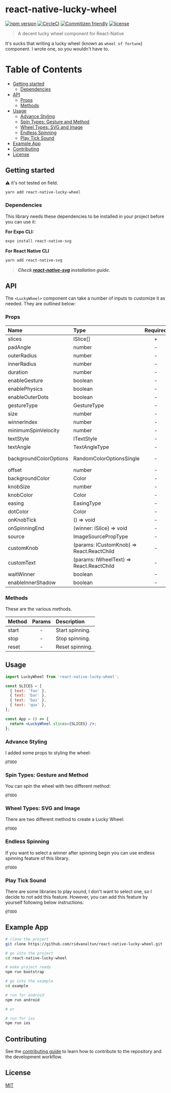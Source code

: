 # react-native-lucky-wheel <!-- omit in toc -->

[![npm version](https://img.shields.io/npm/v/react-native-lucky-wheel.svg)](https://npmjs.com/package/react-native-lucky-wheel)
[![CircleCI](https://circleci.com/gh/ridvanaltun/react-native-lucky-wheel/tree/master.svg?style=shield)](https://circleci.com/gh/ridvanaltun/react-native-lucky-wheel/tree/master)
[![Commitizen friendly](https://img.shields.io/badge/commitizen-friendly-brightgreen.svg)](http://commitizen.github.io/cz-cli/)
[![license](https://img.shields.io/npm/l/react-native-lucky-wheel.svg)](https://github.com/ridvanaltun/react-native-lucky-wheel/blob/master/LICENSE)

> A decent lucky wheel component for React-Native

It's sucks that writing a lucky wheel (known as `wheel of fortune`) component. I wrote one, so you wouldn't have to.

# Table of Contents <!-- omit in toc -->

- [Getting started](#getting-started)
  - [Dependencies](#dependencies)
- [API](#api)
  - [Props](#props)
  - [Methods](#methods)
- [Usage](#usage)
  - [Advance Styling](#advance-styling)
  - [Spin Types: Gesture and Method](#spin-types-gesture-and-method)
  - [Wheel Types: SVG and Image](#wheel-types-svg-and-image)
  - [Endless Spinning](#endless-spinning)
  - [Play Tick Sound](#play-tick-sound)
- [Example App](#example-app)
- [Contributing](#contributing)
- [License](#license)

## Getting started

:warning: it's not tested on field.

```sh
yarn add react-native-lucky-wheel
```

### Dependencies

This library needs these dependencies to be installed in your project before you can use it:

**For Expo CLI:**

```sh
expo install react-native-svg
```

**For React Native CLI**

```sh
yarn add react-native-svg
```

> **_Check [react-native-svg](https://github.com/react-native-svg/react-native-svg) installation guide._**

## API

The `<LuckyWheel>` component can take a number of inputs to customize it as needed. They are outlined below:

### Props

| Name                   | Type                                      | Required |            Default Value            |
| :--------------------- | :---------------------------------------- | :------: | :---------------------------------: |
| slices                 | ISlice[]                                  |    +     |                  -                  |
| padAngle               | number                                    |    -     |                0.01                 |
| outerRadius            | number                                    |    -     |        (width - 40) / 2 - 15        |
| innerRadius            | number                                    |    -     |                 30                  |
| duration               | number                                    |    -     |                  4                  |
| enableGesture          | boolean                                   |    -     |                false                |
| enablePhysics          | boolean                                   |    -     |                false                |
| enableOuterDots        | boolean                                   |    -     |                true                 |
| gestureType            | GestureType                               |    -     |       GestureTypes.CLOCKWISE        |
| size                   | number                                    |    -     |             width - 40              |
| winnerIndex            | number                                    |    -     |                  -                  |
| minimumSpinVelocity    | number                                    |    -     |                  1                  |
| textStyle              | ITextStyle                                |    -     |                  -                  |
| textAngle              | TextAngleType                             |    -     |         TextAngles.VERTICAL         |
| backgroundColorOptions | RandomColorOptionsSingle                  |    -     | {luminosity: 'dark', hue: 'random'} |
| offset                 | number                                    |    -     |                  0                  |
| backgroundColor        | Color                                     |    -     |               `#FFF`                |
| knobSize               | number                                    |    -     |                 30                  |
| knobColor              | Color                                     |    -     |              `#FF0000`              |
| easing                 | EasingType                                |    -     |           EasingTypes.OUT           |
| dotColor               | Color                                     |    -     |               `#000`                |
| onKnobTick             | () => void                                |    -     |                  -                  |
| onSpinningEnd          | (winner: ISlice) => void                  |    -     |                  -                  |
| source                 | ImageSourcePropType                       |    -     |                  -                  |
| customKnob             | (params: ICustomKnob) => React.ReactChild |    -     |                  -                  |
| customText             | (params: IWheelText) => React.ReactChild  |    -     |                  -                  |
| waitWinner             | boolean                                   |    -     |                false                |
| enableInnerShadow      | boolean                                   |    -     |                true                 |

### Methods

These are the various methods.

| Method | Params | Description     |
| :----- | :----: | :-------------- |
| start  |   -    | Start spinning. |
| stop   |   -    | Stop spinning.  |
| reset  |   -    | Reset spinning. |

## Usage

```jsx
import LuckyWheel from 'react-native-lucky-wheel';

const SLICES = [
  { text: 'foo' },
  { text: 'bar' },
  { text: 'baz' },
  { text: 'qux' },
];

const App = () => {
  return <LuckyWheel slices={SLICES} />;
};
```

### Advance Styling

I added some props to styling the wheel:

`@TODO`

### Spin Types: Gesture and Method

You can spin the wheel with two different method:

`@TODO`

### Wheel Types: SVG and Image

There are two different method to create a Lucky Wheel:

`@TODO`

### Endless Spinning

If you want to select a winner after spinning begin you can use endless spinning feature of this library.

`@TODO`

### Play Tick Sound

There are some libraries to play sound, I don't want to select one, so I decide to not add this feature. However, you can add this feature by yourself following below instructions:

`@TODO`

## Example App

```sh
# clone the project
git clone https://github.com/ridvanaltun/react-native-lucky-wheel.git

# go into the project
cd react-native-lucky-wheel

# make project ready
npm run bootstrap

# go into the example
cd example

# run for android
npm run android

# or

# run for ios
npm run ios
```

## Contributing

See the [contributing guide](CONTRIBUTING.md) to learn how to contribute to the repository and the development workflow.

## License

[MIT](LICENSE)
